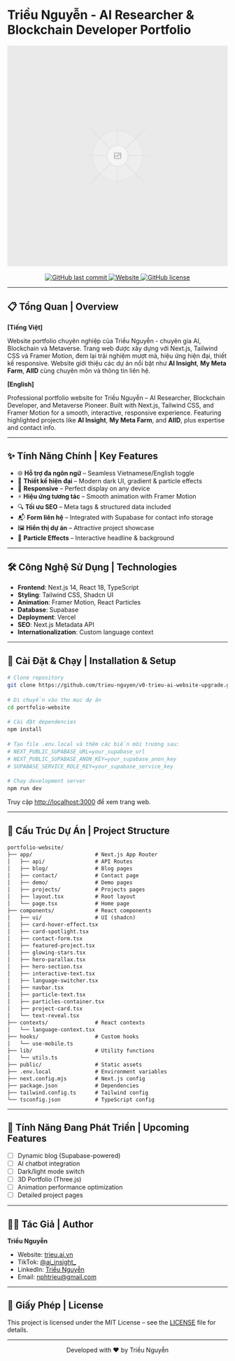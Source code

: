 # Triều Nguyễn - AI Researcher & Blockchain Developer Portfolio

<p align="center">
  <img src="public/og-image.png" alt="Triều Nguyễn Portfolio" width="600" />
</p>

<p align="center">
  <a href="https://github.com/trieu-nguyen/v0-trieu-ai-website-upgrade">
    <img src="https://img.shields.io/github/last-commit/trieu-nguyen/v0-trieu-ai-website-upgrade" alt="GitHub last commit" />
  </a>
  <a href="https://trieu.ai.vn">
    <img src="https://img.shields.io/website?url=https%3A%2F%2Ftrieu.ai.vn" alt="Website" />
  </a>
  <a href="https://github.com/trieu-nguyen/v0-trieu-ai-website-upgrade/blob/main/LICENSE">
    <img src="https://img.shields.io/github/license/trieu-nguyen/v0-trieu-ai-website-upgrade" alt="GitHub license" />
  </a>
</p>

---

## 📋 Tổng Quan | Overview

**\[Tiếng Việt]**

Website portfolio chuyên nghiệp của Triều Nguyễn - chuyên gia AI, Blockchain và Metaverse. Trang web được xây dựng với Next.js, Tailwind CSS và Framer Motion, đem lại trải nghiệm mượt mà, hiệu ứng hiện đại, thiết kế responsive. Website giới thiệu các dự án nổi bật như **AI Insight**, **My Meta Farm**, **AIID** cùng chuyên môn và thông tin liên hệ.

**\[English]**

Professional portfolio website for Triều Nguyễn – AI Researcher, Blockchain Developer, and Metaverse Pioneer. Built with Next.js, Tailwind CSS, and Framer Motion for a smooth, interactive, responsive experience. Featuring highlighted projects like **AI Insight**, **My Meta Farm**, and **AIID**, plus expertise and contact info.

---

## ✨ Tính Năng Chính | Key Features

* 🌐 **Hỗ trợ đa ngôn ngữ** – Seamless Vietnamese/English toggle
* 🎨 **Thiết kế hiện đại** – Modern dark UI, gradient & particle effects
* 📱 **Responsive** – Perfect display on any device
* ⚡ **Hiệu ứng tương tác** – Smooth animation with Framer Motion
* 🔍 **Tối ưu SEO** – Meta tags & structured data included
* 📬 **Form liên hệ** – Integrated with Supabase for contact info storage
* 🖼️ **Hiển thị dự án** – Attractive project showcase
* 🌟 **Particle Effects** – Interactive headline & background

---

## 🛠️ Công Nghệ Sử Dụng | Technologies

* **Frontend**: Next.js 14, React 18, TypeScript
* **Styling**: Tailwind CSS, Shadcn UI
* **Animation**: Framer Motion, React Particles
* **Database**: Supabase
* **Deployment**: Vercel
* **SEO**: Next.js Metadata API
* **Internationalization**: Custom language context

---

## 🚀 Cài Đặt & Chạy | Installation & Setup

```bash
# Clone repository
git clone https://github.com/trieu-nguyen/v0-trieu-ai-website-upgrade.git

# Di chuyển vào thư mục dự án
cd portfolio-website

# Cài đặt dependencies
npm install

# Tạo file .env.local và thêm các biến môi trường sau:
# NEXT_PUBLIC_SUPABASE_URL=your_supabase_url
# NEXT_PUBLIC_SUPABASE_ANON_KEY=your_supabase_anon_key
# SUPABASE_SERVICE_ROLE_KEY=your_supabase_service_key

# Chạy development server
npm run dev
```

Truy cập [http://localhost:3000](http://localhost:3000) để xem trang web.

---

## 📁 Cấu Trúc Dự Án | Project Structure

```plaintext
portfolio-website/
├── app/                    # Next.js App Router
│   ├── api/                # API Routes
│   ├── blog/               # Blog pages
│   ├── contact/            # Contact page
│   ├── demo/               # Demo pages
│   ├── projects/           # Projects pages
│   ├── layout.tsx          # Root layout
│   └── page.tsx            # Home page
├── components/             # React components
│   ├── ui/                 # UI (shadcn)
│   ├── card-hover-effect.tsx
│   ├── card-spotlight.tsx
│   ├── contact-form.tsx
│   ├── featured-project.tsx
│   ├── glowing-stars.tsx
│   ├── hero-parallax.tsx
│   ├── hero-section.tsx
│   ├── interactive-text.tsx
│   ├── language-switcher.tsx
│   ├── navbar.tsx
│   ├── particle-text.tsx
│   ├── particles-container.tsx
│   ├── project-card.tsx
│   └── text-reveal.tsx
├── contexts/               # React contexts
│   └── language-context.tsx
├── hooks/                  # Custom hooks
│   └── use-mobile.ts
├── lib/                    # Utility functions
│   └── utils.ts
├── public/                 # Static assets
├── .env.local              # Environment variables
├── next.config.mjs         # Next.js config
├── package.json            # Dependencies
├── tailwind.config.ts      # Tailwind config
└── tsconfig.json           # TypeScript config
```

---

## 📝 Tính Năng Đang Phát Triển | Upcoming Features

* [ ] Dynamic blog (Supabase-powered)
* [ ] AI chatbot integration
* [ ] Dark/light mode switch
* [ ] 3D Portfolio (Three.js)
* [ ] Animation performance optimization
* [ ] Detailed project pages

---

## 👨‍💻 Tác Giả | Author

**Triều Nguyễn**

* Website: [trieu.ai.vn](https://trieu.ai.vn)
* TikTok: [@ai\_insight\_](https://tiktok.com/@ai_insight_)
* LinkedIn: [Triều Nguyễn](https://www.linkedin.com/in/trieu-nguyen-1478ab155/)
* Email: [nphtrieu@gmail.com](mailto:nphtrieu@gmail.com)

---

## 📄 Giấy Phép | License

This project is licensed under the MIT License – see the [LICENSE](LICENSE) file for details.

---

<p align="center">
  Developed with ❤️ by Triều Nguyễn
</p>
